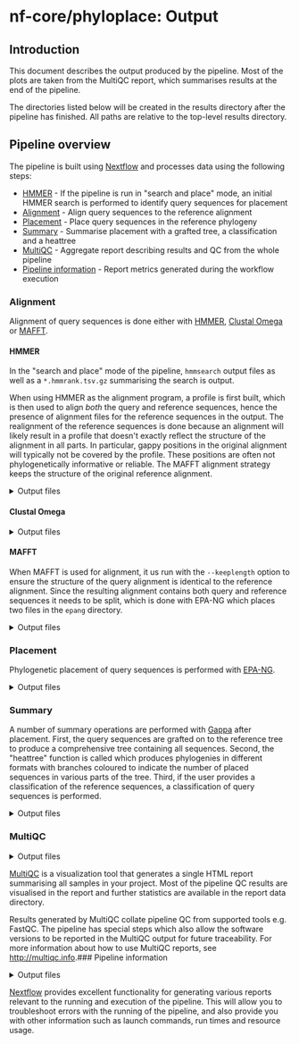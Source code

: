 # nf-core/phyloplace: Output

## Introduction

This document describes the output produced by the pipeline. Most of the plots are taken from the MultiQC report, which summarises results at the end of the pipeline.

The directories listed below will be created in the results directory after the pipeline has finished. All paths are relative to the top-level results directory.

## Pipeline overview

The pipeline is built using [Nextflow](https://www.nextflow.io/) and processes data using the following steps:

- [HMMER](#hmmer) - If the pipeline is run in "search and place" mode, an initial HMMER search is performed to identify query sequences for placement
- [Alignment](#alignment) - Align query sequences to the reference alignment
- [Placement](#placement) - Place query sequences in the reference phylogeny
- [Summary](#summary) - Summarise placement with a grafted tree, a classification and a heattree
- [MultiQC](#multiqc) - Aggregate report describing results and QC from the whole pipeline
- [Pipeline information](#pipeline-information) - Report metrics generated during the workflow execution

### Alignment

Alignment of query sequences is done either with [HMMER](http://hmmer.org/), [Clustal Omega](http://www.clustal.org/omega/) or [MAFFT](https://mafft.cbrc.jp/alignment/software/).

#### HMMER

In the "search and place" mode of the pipeline, `hmmsearch` output files as well as a `*.hmmrank.tsv.gz` summarising the search is output.

When using HMMER as the alignment program, a profile is first built, which is then used to align _both_ the query and reference sequences, hence the presence of alignment files for the reference sequences in the output.
The realignment of the reference sequences is done because an alignment will likely result in a profile that doesn't exactly reflect the structure of the alignment in all parts.
In particular, gappy positions in the original alignment will typically not be covered by the profile.
These positions are often not phylogenetically informative or reliable.
The MAFFT alignment strategy keeps the structure of the original reference alignment.

<details markdown="1">
<summary>Output files</summary>

- `hmmer/`
  - `*.query.hmmalign.sthlm.gz`: Query sequences aligned to reference HMM, in [Stockholm format](https://sonnhammer.sbc.su.se/Stockholm.html).
  - `*.query.hmmalign.masked.sthlm.gz`: Masked query sequence alignment, in Stockholm format.
  - `*.query.hmmalign.masked.afa.gz`: Masked query sequence alignment, in Fasta format.
  - `*.ref.hmmalign.sthlm.gz`: Reference sequences aligned to reference HMM, in [Stockholm format](https://sonnhammer.sbc.su.se/Stockholm.html).
  - `*.ref.hmmalign.masked.sthlm.gz`: Masked query sequence alignment, in Stockholm format.
  - `*.ref.hmmalign.masked.afa.gz`: Masked query sequence alignment, in Fasta format.
  - `*.ref.hmmbuild.txt`: Log from HMM profile build.
  - `*.ref.hmm.gz`: HMM profile made from the reference alignment, if not provided using the `hmmfile` parameter.
  - `*.ref.unaligned.afa.gz`: "Unaligned", i.e. without gap characters, reference sequences in Fasta format.
  - `*.tbl.gz`: Table format (`-tblout`) results for individual `hmmsearch` runs in "search and place" mode
  - `*.tbl.gz`: Standard, human-readable, format results for individual `hmmsearch` runs in "search and place" mode
  - `*.hmmrank.tsv.gz`: Summarised `hmmsearch` results

</details>

#### Clustal Omega

<details markdwon="1">
<summary>Output files</summary>

- `clustalo/`
  - `*.aln`: Full alignment, containing both reference and query sequences.

</details>

#### MAFFT

When MAFFT is used for alignment, it us run with the `--keeplength` option to ensure the structure of the query alignment is identical to the reference alignment.
Since the resulting alignment contains both query and reference sequences it needs to be split, which is done with EPA-NG which places two files in the `epang` directory.

<details markdown="1">
<summary>Output files</summary>

- `mafft/`
  - `*.fas`: Full alignment, containing both reference and query sequences.
- `epang/`
  - `*.query.fasta.gz`: Aligned query sequences in Fasta format.
  - `*.reference.fasta.gz`: Aligned query sequences in Fasta format.

</details>

### Placement

Phylogenetic placement of query sequences is performed with [EPA-NG](https://github.com/Pbdas/epa-ng).

<details markdown="1">
<summary>Output files</summary>

- `epang/`
  - `*.epa_info.log`: Log file from phylogenetic placement with EPA-NG.
  - `*.epa_result.jplace.gz`: Main result file from EPA-NG in jplace format.

</details>

### Summary

A number of summary operations are performed with [Gappa](https://github.com/lczech/gappa) after placement.
First, the query sequences are grafted on to the reference tree to produce a comprehensive tree containing all sequences.
Second, the "heattree" function is called which produces phylogenies in different formats with branches coloured to indicate the number of placed sequences in various parts of the tree.
Third, if the user provides a classification of the reference sequences, a classification of query sequences is performed.

<details markdown="1">
<summary>Output files</summary>

- `gappa/`
  - `*.graft.*.newick`: Full phylogeny with query sequences grafted on to the reference phylogeny.
  - `*.heattree.*`: Files from calling `gappa examine heattree`, see [Gappa documentation](https://github.com/Pbdas/epa-ng/blob/master/README.md) for details.
  - `*.taxonomy.*`: Classification files from calling `gappa examine examinassign`, see [Gappa documentation](https://github.com/Pbdas/epa-ng/blob/master/README.md) for details.

</details>

### MultiQC

<details markdown="1">
<summary>Output files</summary>

- `multiqc/`
  - `multiqc_report.html`: a standalone HTML file that can be viewed in your web browser.
  - `multiqc_data/`: directory containing parsed statistics from the different tools used in the pipeline.
  - `multiqc_plots/`: directory containing static images from the report in various formats.

</details>

[MultiQC](http://multiqc.info) is a visualization tool that generates a single HTML report summarising all samples in your project. Most of the pipeline QC results are visualised in the report and further statistics are available in the report data directory.

Results generated by MultiQC collate pipeline QC from supported tools e.g. FastQC. The pipeline has special steps which also allow the software versions to be reported in the MultiQC output for future traceability. For more information about how to use MultiQC reports, see <http://multiqc.info>.### Pipeline information

<details markdown="1">
<summary>Output files</summary>

- `pipeline_info/`
  - Reports generated by Nextflow: `execution_report.html`, `execution_timeline.html`, `execution_trace.txt` and `pipeline_dag.dot`/`pipeline_dag.svg`.
  - Reports generated by the pipeline: `pipeline_report.html`, `pipeline_report.txt` and `software_versions.yml`. The `pipeline_report*` files will only be present if the `--email` / `--email_on_fail` parameter's are used when running the pipeline.
  - Reformatted samplesheet files used as input to the pipeline: `samplesheet.valid.csv`.
  - Parameters used by the pipeline run: `params.json`.

</details>

[Nextflow](https://www.nextflow.io/docs/latest/tracing.html) provides excellent functionality for generating various reports relevant to the running and execution of the pipeline. This will allow you to troubleshoot errors with the running of the pipeline, and also provide you with other information such as launch commands, run times and resource usage.
